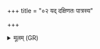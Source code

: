 +++
title = "०२ यद् दक्षिणतः पात्रस्य"

+++
<details><summary>मूलम् (GR)</summary>

यद् दक्षिणतः पात्रस्य त्सरुं करोति  
यमाय च पितृभ्यश् चा वृश्चते ॥
</details>